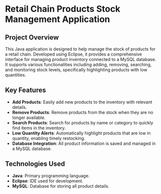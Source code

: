 # Retail Chain Products Stock Management Application

## Project Overview

This Java application is designed to help manage the stock of products for a retail chain. Developed using Eclipse, it provides a comprehensive interface for managing product inventory connected to a MySQL database. It supports various functionalities including adding, removing, searching, and monitoring stock levels, specifically highlighting products with low quantities.

## Key Features

- **Add Products**: Easily add new products to the inventory with relevant details.
- **Remove Products**: Remove products from the stock when they are no longer available.
- **Search Products**: Search for products by name or category to quickly find items in the inventory.
- **Low Quantity Alerts**: Automatically highlight products that are low in quantity, enabling timely restocking.
- **Database Integration**: All product information is saved and managed in a MySQL database.

## Technologies Used

- **Java**: Primary programming language.
- **Eclipse**: IDE used for development.
- **MySQL**: Database for storing all product details.
